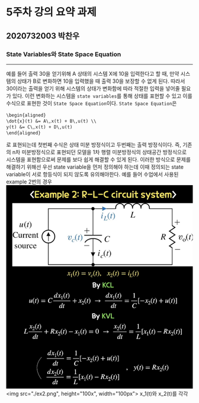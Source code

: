 # 5주차 강의 요약 과제
## 2020732003 박찬우
### State Variables와 State Space Equation
------------
예를 들어 출력 30을 얻기위해 A 상태의 시스템 X에 10을 입력한다고 할 때, 만약 시스템의 상태가 B로 변화하면 10을 입력했을 때 출력 30을 보장할 수 없게 된다. 따라서 30이라는 출력을 얻기 위해 시스템의 상태가 변화함에 따라 적절한 입력을 넣어줄 필요가 있다. 이런 변화하는 시스템을 `state variables`를 통해 상태를 표현할 수 있고 이를 수식으로 표현한 것이 `State Space Equation`이다.
`State Space Equation`은 
```
\begin{aligned}
\dot{x}(t) &= A\,x(t) + B\,u(t) \\
y(t) &= C\,x(t) + D\,u(t)
\end{aligned}
```
로 표현되는데 첫번째 수식은 상태 미분 방정식이고 두번째는 출력 방정식이다.
즉, 기존의 n차 미분방정식으로 표현되던 모델을 1차 행렬 미분방정식의 상태공간 방정식으로 시스템을 표현함으로써 문제를 보다 쉽게 해결할 수 있게 된다.
이러한 방식으로 문제를 해결하기 위해선 우선 state variable을 먼저 정의해야 하는데 이때 정의되는 state variable이 서로 항등식이 되지 않도록 유의해야한다. 예를 들어 수업에서 사용된 example 2번의 경우
![Example 2](./ex2.png)
<img src="./ex2.png", height="100x", width="100px">
x_1(t)와 x_2(t)를 각각 
